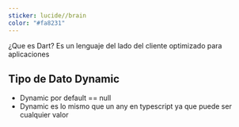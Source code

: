 ```yaml
---
sticker: lucide//brain
color: "#fa8231"
---
```

¿Que es Dart?
Es un lenguaje del lado del cliente optimizado para aplicaciones
## Tipo de Dato Dynamic
- Dynamic por default == null
- Dynamic es lo mismo que un any en typescript ya que puede ser cualquier valor